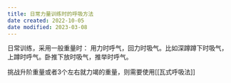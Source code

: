 ```yaml
---
title: 日常力量训练时的呼吸方法
date created: 2022-10-05
date modified: 2023-03-08
---
```


日常训练，采用一般重量时：
用力时呼气，回力时吸气。比如深蹲蹲下时吸气，上蹲时呼气。卧推下放时吸气，推举时呼气。

挑战升阶重量或者3个左右就力竭的重量，则需要使用[[瓦式呼吸法]]
